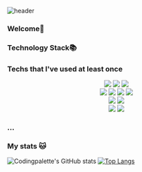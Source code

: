 ![header](https://capsule-render.vercel.app/api?type=slice&color=auto&height=350&section=header&text=codingpalette&fontSize=90)

### Welcome👋

<p></p>

### Technology Stack📚

### Techs that I've used at least once 

<p></p>

<div align="center">
  <span><img src="https://img.shields.io/badge/HTML5-E34F26?style=flat-square&logo=HTML5&logoColor=white"/></span>
  <span><img src="https://img.shields.io/badge/CSS3-1572B6?style=flat-square&logo=CSS3&logoColor=white"/></span>
  <span><img src="https://img.shields.io/badge/JavaScript-F7DF1E?style=flat-square&logo=JavaScript&logoColor=white"/></span>
  <br />
  <span><img src="https://img.shields.io/badge/React-61DAFB?style=flat-square&logo=React&logoColor=white"/></span>
  <span><img src="https://img.shields.io/badge/Svelte-FF3E00?style=flat-square&logo=Svelte&logoColor=white"/></span>
  <span><img src="https://img.shields.io/badge/Express-000000?style=flat-square&logo=Express&logoColor=white"/></span>
  <span><img src="https://img.shields.io/badge/NestJS-E0234E?style=flat-square&logo=NestJS&logoColor=white"/></span>
  <br />
  <span><img src="https://img.shields.io/badge/Python-3766AB?style=flat-square&logo=Python&logoColor=white"/></span>
  <span><img src="https://img.shields.io/badge/FastAPI-009688?style=flat-square&logo=FastAPI&logoColor=white"/></span>
  <br />
  <span><img src="https://img.shields.io/badge/AWS-232F3E?style=flat-square&logo=Amazon%20AWS&logoColor=white"/></span>
  <span><img src="https://img.shields.io/badge/Firebase-FFCA28?style=flat-square&logo=Firebase&logoColor=white"/></span>
</div>


### ...

### My stats 🐱

![Codingpalette's GitHub stats](https://github-readme-stats.vercel.app/api?username=codingpalette&show_icons=true)
[![Top Langs](https://github-readme-stats.vercel.app/api/top-langs/?username=codingpalette&layout=compact)](https://github.com/codingpalette/github-readme-stats)




<!--
**codingpalette/codingpalette** is a ✨ _special_ ✨ repository because its `README.md` (this file) appears on your GitHub profile.

Here are some ideas to get you started:

- 🔭 I’m currently working on ...
- 🌱 I’m currently learning ...
- 👯 I’m looking to collaborate on ...
- 🤔 I’m looking for help with ...
- 💬 Ask me about ...
- 📫 How to reach me: ...
- 😄 Pronouns: ...
- ⚡ Fun fact: ...
-->
